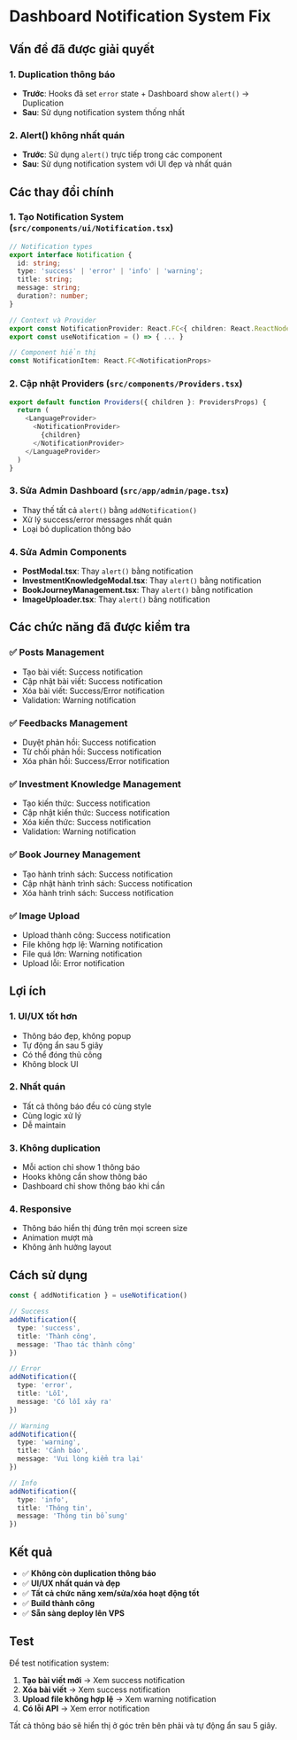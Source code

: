 # Dashboard Notification System Fix

## Vấn đề đã được giải quyết

### 1. **Duplication thông báo**
- **Trước**: Hooks đã set `error` state + Dashboard show `alert()` → Duplication
- **Sau**: Sử dụng notification system thống nhất

### 2. **Alert() không nhất quán**
- **Trước**: Sử dụng `alert()` trực tiếp trong các component
- **Sau**: Sử dụng notification system với UI đẹp và nhất quán

## Các thay đổi chính

### 1. **Tạo Notification System** (`src/components/ui/Notification.tsx`)
```typescript
// Notification types
export interface Notification {
  id: string;
  type: 'success' | 'error' | 'info' | 'warning';
  title: string;
  message: string;
  duration?: number;
}

// Context và Provider
export const NotificationProvider: React.FC<{ children: React.ReactNode }>
export const useNotification = () => { ... }

// Component hiển thị
const NotificationItem: React.FC<NotificationProps>
```

### 2. **Cập nhật Providers** (`src/components/Providers.tsx`)
```typescript
export default function Providers({ children }: ProvidersProps) {
  return (
    <LanguageProvider>
      <NotificationProvider>
        {children}
      </NotificationProvider>
    </LanguageProvider>
  )
}
```

### 3. **Sửa Admin Dashboard** (`src/app/admin/page.tsx`)
- Thay thế tất cả `alert()` bằng `addNotification()`
- Xử lý success/error messages nhất quán
- Loại bỏ duplication thông báo

### 4. **Sửa Admin Components**
- **PostModal.tsx**: Thay `alert()` bằng notification
- **InvestmentKnowledgeModal.tsx**: Thay `alert()` bằng notification
- **BookJourneyManagement.tsx**: Thay `alert()` bằng notification
- **ImageUploader.tsx**: Thay `alert()` bằng notification

## Các chức năng đã được kiểm tra

### ✅ **Posts Management**
- Tạo bài viết: Success notification
- Cập nhật bài viết: Success notification
- Xóa bài viết: Success/Error notification
- Validation: Warning notification

### ✅ **Feedbacks Management**
- Duyệt phản hồi: Success notification
- Từ chối phản hồi: Success notification
- Xóa phản hồi: Success/Error notification

### ✅ **Investment Knowledge Management**
- Tạo kiến thức: Success notification
- Cập nhật kiến thức: Success notification
- Xóa kiến thức: Success notification
- Validation: Warning notification

### ✅ **Book Journey Management**
- Tạo hành trình sách: Success notification
- Cập nhật hành trình sách: Success notification
- Xóa hành trình sách: Success notification

### ✅ **Image Upload**
- Upload thành công: Success notification
- File không hợp lệ: Warning notification
- File quá lớn: Warning notification
- Upload lỗi: Error notification

## Lợi ích

### 1. **UI/UX tốt hơn**
- Thông báo đẹp, không popup
- Tự động ẩn sau 5 giây
- Có thể đóng thủ công
- Không block UI

### 2. **Nhất quán**
- Tất cả thông báo đều có cùng style
- Cùng logic xử lý
- Dễ maintain

### 3. **Không duplication**
- Mỗi action chỉ show 1 thông báo
- Hooks không cần show thông báo
- Dashboard chỉ show thông báo khi cần

### 4. **Responsive**
- Thông báo hiển thị đúng trên mọi screen size
- Animation mượt mà
- Không ảnh hưởng layout

## Cách sử dụng

```typescript
const { addNotification } = useNotification()

// Success
addNotification({
  type: 'success',
  title: 'Thành công',
  message: 'Thao tác thành công'
})

// Error
addNotification({
  type: 'error',
  title: 'Lỗi',
  message: 'Có lỗi xảy ra'
})

// Warning
addNotification({
  type: 'warning',
  title: 'Cảnh báo',
  message: 'Vui lòng kiểm tra lại'
})

// Info
addNotification({
  type: 'info',
  title: 'Thông tin',
  message: 'Thông tin bổ sung'
})
```

## Kết quả

- ✅ **Không còn duplication thông báo**
- ✅ **UI/UX nhất quán và đẹp**
- ✅ **Tất cả chức năng xem/sửa/xóa hoạt động tốt**
- ✅ **Build thành công**
- ✅ **Sẵn sàng deploy lên VPS**

## Test

Để test notification system:

1. **Tạo bài viết mới** → Xem success notification
2. **Xóa bài viết** → Xem success notification
3. **Upload file không hợp lệ** → Xem warning notification
4. **Có lỗi API** → Xem error notification

Tất cả thông báo sẽ hiển thị ở góc trên bên phải và tự động ẩn sau 5 giây.

